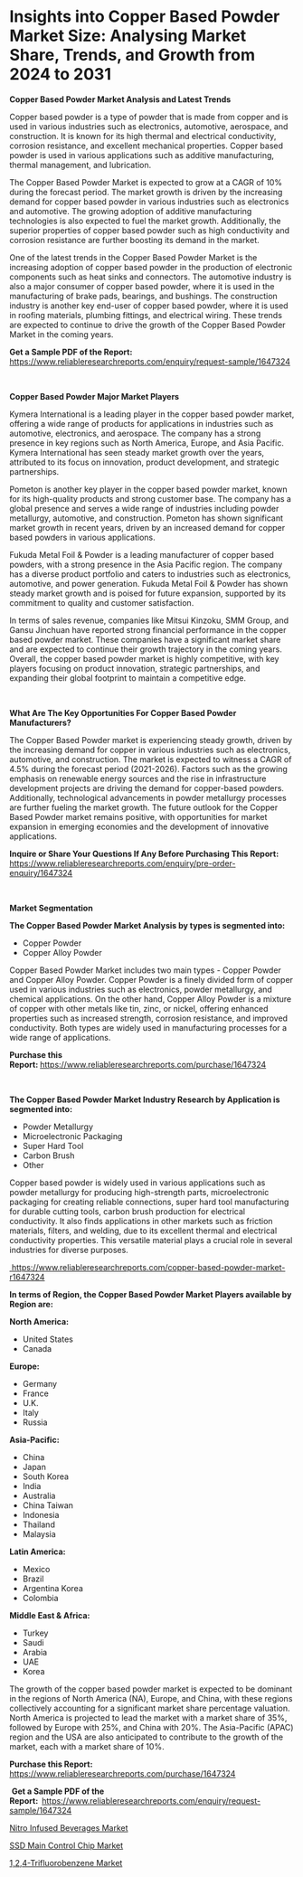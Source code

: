 <p><h1>Insights into Copper Based Powder Market Size: Analysing Market Share, Trends, and Growth from 2024 to 2031</h1></p><p><strong>Copper Based Powder Market Analysis and Latest Trends</strong></p>
<p><p>Copper based powder is a type of powder that is made from copper and is used in various industries such as electronics, automotive, aerospace, and construction. It is known for its high thermal and electrical conductivity, corrosion resistance, and excellent mechanical properties. Copper based powder is used in various applications such as additive manufacturing, thermal management, and lubrication.</p><p>The Copper Based Powder Market is expected to grow at a CAGR of 10% during the forecast period. The market growth is driven by the increasing demand for copper based powder in various industries such as electronics and automotive. The growing adoption of additive manufacturing technologies is also expected to fuel the market growth. Additionally, the superior properties of copper based powder such as high conductivity and corrosion resistance are further boosting its demand in the market.</p><p>One of the latest trends in the Copper Based Powder Market is the increasing adoption of copper based powder in the production of electronic components such as heat sinks and connectors. The automotive industry is also a major consumer of copper based powder, where it is used in the manufacturing of brake pads, bearings, and bushings. The construction industry is another key end-user of copper based powder, where it is used in roofing materials, plumbing fittings, and electrical wiring. These trends are expected to continue to drive the growth of the Copper Based Powder Market in the coming years.</p></p>
<p><strong>Get a Sample PDF of the Report:&nbsp;</strong> <a href="https://www.reliableresearchreports.com/enquiry/request-sample/1647324">https://www.reliableresearchreports.com/enquiry/request-sample/1647324</a></p>
<p>&nbsp;</p>
<p><strong>Copper Based Powder Major Market Players</strong></p>
<p><p>Kymera International is a leading player in the copper based powder market, offering a wide range of products for applications in industries such as automotive, electronics, and aerospace. The company has a strong presence in key regions such as North America, Europe, and Asia Pacific. Kymera International has seen steady market growth over the years, attributed to its focus on innovation, product development, and strategic partnerships.</p><p>Pometon is another key player in the copper based powder market, known for its high-quality products and strong customer base. The company has a global presence and serves a wide range of industries including powder metallurgy, automotive, and construction. Pometon has shown significant market growth in recent years, driven by an increased demand for copper based powders in various applications.</p><p>Fukuda Metal Foil & Powder is a leading manufacturer of copper based powders, with a strong presence in the Asia Pacific region. The company has a diverse product portfolio and caters to industries such as electronics, automotive, and power generation. Fukuda Metal Foil & Powder has shown steady market growth and is poised for future expansion, supported by its commitment to quality and customer satisfaction.</p><p>In terms of sales revenue, companies like Mitsui Kinzoku, SMM Group, and Gansu Jinchuan have reported strong financial performance in the copper based powder market. These companies have a significant market share and are expected to continue their growth trajectory in the coming years. Overall, the copper based powder market is highly competitive, with key players focusing on product innovation, strategic partnerships, and expanding their global footprint to maintain a competitive edge.</p></p>
<p>&nbsp;</p>
<p><strong>What Are The Key Opportunities For Copper Based Powder Manufacturers?</strong></p>
<p><p>The Copper Based Powder market is experiencing steady growth, driven by the increasing demand for copper in various industries such as electronics, automotive, and construction. The market is expected to witness a CAGR of 4.5% during the forecast period (2021-2026). Factors such as the growing emphasis on renewable energy sources and the rise in infrastructure development projects are driving the demand for copper-based powders. Additionally, technological advancements in powder metallurgy processes are further fueling the market growth. The future outlook for the Copper Based Powder market remains positive, with opportunities for market expansion in emerging economies and the development of innovative applications.</p></p>
<p><strong>Inquire or Share Your Questions If Any Before Purchasing This Report:</strong> <a href="https://www.reliableresearchreports.com/enquiry/pre-order-enquiry/1647324">https://www.reliableresearchreports.com/enquiry/pre-order-enquiry/1647324</a></p>
<p>&nbsp;</p>
<p><strong>Market Segmentation</strong></p>
<p><strong>The Copper Based Powder Market Analysis by types is segmented into:</strong></p>
<p><ul><li>Copper Powder</li><li>Copper Alloy Powder</li></ul></p>
<p><p>Copper Based Powder Market includes two main types - Copper Powder and Copper Alloy Powder. Copper Powder is a finely divided form of copper used in various industries such as electronics, powder metallurgy, and chemical applications. On the other hand, Copper Alloy Powder is a mixture of copper with other metals like tin, zinc, or nickel, offering enhanced properties such as increased strength, corrosion resistance, and improved conductivity. Both types are widely used in manufacturing processes for a wide range of applications.</p></p>
<p><strong>Purchase this Report:&nbsp;</strong><a href="https://www.reliableresearchreports.com/purchase/1647324">https://www.reliableresearchreports.com/purchase/1647324</a></p>
<p>&nbsp;</p>
<p><strong>The Copper Based Powder Market Industry Research by Application is segmented into:</strong></p>
<p><ul><li>Powder Metallurgy</li><li>Microelectronic Packaging</li><li>Super Hard Tool</li><li>Carbon Brush</li><li>Other</li></ul></p>
<p><p>Copper based powder is widely used in various applications such as powder metallurgy for producing high-strength parts, microelectronic packaging for creating reliable connections, super hard tool manufacturing for durable cutting tools, carbon brush production for electrical conductivity. It also finds applications in other markets such as friction materials, filters, and welding, due to its excellent thermal and electrical conductivity properties. This versatile material plays a crucial role in several industries for diverse purposes.</p></p>
<p><a href="https://www.reliableresearchreports.com/copper-based-powder-market-r1647324">&nbsp;https://www.reliableresearchreports.com/copper-based-powder-market-r1647324</a></p>
<p><strong>In terms of Region, the Copper Based Powder Market Players available by Region are:</strong></p>
<p>
    <p> <strong> North America: </strong>
        <ul>
            <li>United States</li>
            <li>Canada</li>
        </ul>
        </p> 
    <p> <strong> Europe: </strong>
        <ul>
            <li>Germany</li>
            <li>France</li>
            <li>U.K.</li>
            <li>Italy</li>
            <li>Russia</li>
        </ul>
        </p> 
    <p> <strong> Asia-Pacific: </strong>
        <ul>
            <li>China</li>
            <li>Japan</li>
            <li>South Korea</li>
            <li>India</li>
            <li>Australia</li>
            <li>China Taiwan</li>
            <li>Indonesia</li>
            <li>Thailand</li>
            <li>Malaysia</li>
        </ul>
        </p> 
    <p> <strong> Latin America: </strong>
        <ul>
            <li>Mexico</li>
            <li>Brazil</li>
            <li>Argentina Korea</li>
            <li>Colombia</li>
        </ul>
        </p> 
    <p> <strong> Middle East & Africa: </strong>
        <ul>
            <li>Turkey</li>
            <li>Saudi</li>
            <li>Arabia</li>
            <li>UAE</li>
            <li>Korea</li>
        </ul>
    </p>
    </p>
<p><p>The growth of the copper based powder market is expected to be dominant in the regions of North America (NA), Europe, and China, with these regions collectively accounting for a significant market share percentage valuation. North America is projected to lead the market with a market share of 35%, followed by Europe with 25%, and China with 20%. The Asia-Pacific (APAC) region and the USA are also anticipated to contribute to the growth of the market, each with a market share of 10%.</p></p>
<p><strong>Purchase this Report: </strong><a href="https://www.reliableresearchreports.com/purchase/1647324">https://www.reliableresearchreports.com/purchase/1647324</a></p>
<p>&nbsp;<strong>Get a Sample PDF of the Report:&nbsp;&nbsp;</strong><a href="https://www.reliableresearchreports.com/enquiry/request-sample/1647324">https://www.reliableresearchreports.com/enquiry/request-sample/1647324</a></p>
<p><strong></strong></p>
<p><p><a href="https://medium.com/@bartlakin73/nitro-infused-beverages-market-market-segmentation-geographical-regions-and-market-forcast-till-6f9338824211">Nitro Infused Beverages Market</a></p><p><a href="https://medium.com/@philipwolf32/ssd-main-control-chip-market-size-is-growing-at-cagr-of-14-this-report-covers-analysis-by-market-c5f1efffc26e">SSD Main Control Chip Market</a></p><p><a href="https://github.com/josesg55/Market-Research-Report-List-3/blob/main/124-trifluorobenzene-market.md">1,2,4-Trifluorobenzene Market</a></p></p>